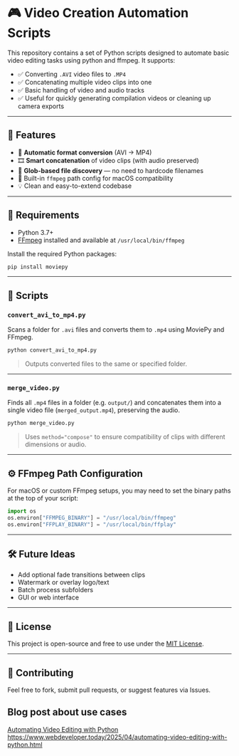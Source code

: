 # 🎮 Video Creation Automation Scripts

This repository contains a set of Python scripts designed to automate basic video editing tasks using python and ffmpeg. It supports:

- ✅ Converting `.AVI` video files to `.MP4`
- ✅ Concatenating multiple video clips into one
- ✅ Basic handling of video and audio tracks
- ✅ Useful for quickly generating compilation videos or cleaning up camera exports

---

## 🧹 Features

- 🔄 **Automatic format conversion** (AVI → MP4)
- 🎞 **Smart concatenation** of video clips (with audio preserved)
- 📂 **Glob-based file discovery** — no need to hardcode filenames
- 🔧 Built-in `ffmpeg` path config for macOS compatibility
- 💡 Clean and easy-to-extend codebase

---

## 👥 Requirements

- Python 3.7+
- [FFmpeg](https://ffmpeg.org/) installed and available at `/usr/local/bin/ffmpeg`

Install the required Python packages:

```bash
pip install moviepy
```

---

## 📁 Scripts

### `convert_avi_to_mp4.py`

Scans a folder for `.avi` files and converts them to `.mp4` using MoviePy and FFmpeg.

```bash
python convert_avi_to_mp4.py
```

> Outputs converted files to the same or specified folder.

---

### `merge_video.py`

Finds all `.mp4` files in a folder (e.g. `output/`) and concatenates them into a single video file (`merged_output.mp4`), preserving the audio.

```bash
python merge_video.py
```

> Uses `method="compose"` to ensure compatibility of clips with different dimensions or audio.

---

## ⚙ FFmpeg Path Configuration

For macOS or custom FFmpeg setups, you may need to set the binary paths at the top of your script:

```python
import os
os.environ["FFMPEG_BINARY"] = "/usr/local/bin/ffmpeg"
os.environ["FFPLAY_BINARY"] = "/usr/local/bin/ffplay"
```

---

## 🛠 Future Ideas

- Add optional fade transitions between clips
- Watermark or overlay logo/text
- Batch process subfolders
- GUI or web interface

---

## 📄 License

This project is open-source and free to use under the [MIT License](LICENSE).

---

## 🤝 Contributing

Feel free to fork, submit pull requests, or suggest features via Issues.

## Blog post about use cases
[Automating Video Editing with Python](https://www.webdeveloper.today/2025/04/automating-video-editing-with-python.html)
https://www.webdeveloper.today/2025/04/automating-video-editing-with-python.html


